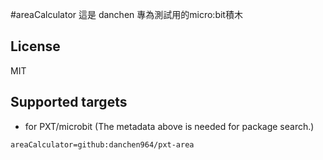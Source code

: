 #areaCalculator
這是 danchen 專為測試用的micro:bit積木

## License
MIT

## Supported targets
* for PXT/microbit
(The metadata above is needed for package search.)
```package
areaCalculator=github:danchen964/pxt-area
```